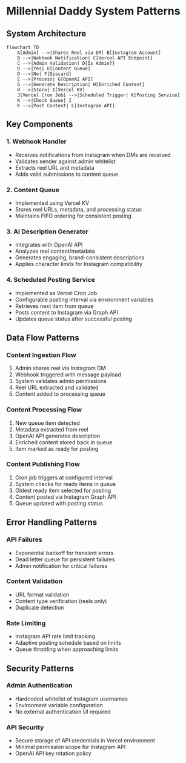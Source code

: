 # Millennial Daddy System Patterns

## System Architecture

```mermaid
flowchart TD
    A[Admin] -->|Shares Reel via DM| B[Instagram Account]
    B -->|Webhook Notification| C[Vercel API Endpoint]
    C -->|Admin Validation| D{Is Admin?}
    D -->|Yes| E[Content Queue]
    D -->|No| F[Discard]
    E -->|Process| G[OpenAI API]
    G -->|Generate Description| H[Enriched Content]
    H -->|Store| I[Vercel KV]
    J[Vercel Cron Job] -->|Scheduled Trigger| K[Posting Service]
    K -->|Check Queue| I
    K -->|Post Content| L[Instagram API]
```

## Key Components

### 1. Webhook Handler
- Receives notifications from Instagram when DMs are received
- Validates sender against admin whitelist
- Extracts reel URL and metadata
- Adds valid submissions to content queue

### 2. Content Queue
- Implemented using Vercel KV
- Stores reel URLs, metadata, and processing status
- Maintains FIFO ordering for consistent posting

### 3. AI Description Generator
- Integrates with OpenAI API
- Analyzes reel content/metadata
- Generates engaging, brand-consistent descriptions
- Applies character limits for Instagram compatibility

### 4. Scheduled Posting Service
- Implemented as Vercel Cron Job
- Configurable posting interval via environment variables
- Retrieves next item from queue
- Posts content to Instagram via Graph API
- Updates queue status after successful posting

## Data Flow Patterns

### Content Ingestion Flow
1. Admin shares reel via Instagram DM
2. Webhook triggered with message payload
3. System validates admin permissions
4. Reel URL extracted and validated
5. Content added to processing queue

### Content Processing Flow
1. New queue item detected
2. Metadata extracted from reel
3. OpenAI API generates description
4. Enriched content stored back in queue
5. Item marked as ready for posting

### Content Publishing Flow
1. Cron job triggers at configured interval
2. System checks for ready items in queue
3. Oldest ready item selected for posting
4. Content posted via Instagram Graph API
5. Queue updated with posting status

## Error Handling Patterns

### API Failures
- Exponential backoff for transient errors
- Dead letter queue for persistent failures
- Admin notification for critical failures

### Content Validation
- URL format validation
- Content type verification (reels only)
- Duplicate detection

### Rate Limiting
- Instagram API rate limit tracking
- Adaptive posting schedule based on limits
- Queue throttling when approaching limits

## Security Patterns

### Admin Authentication
- Hardcoded whitelist of Instagram usernames
- Environment variable configuration
- No external authentication UI required

### API Security
- Secure storage of API credentials in Vercel environment
- Minimal permission scope for Instagram API
- OpenAI API key rotation policy
